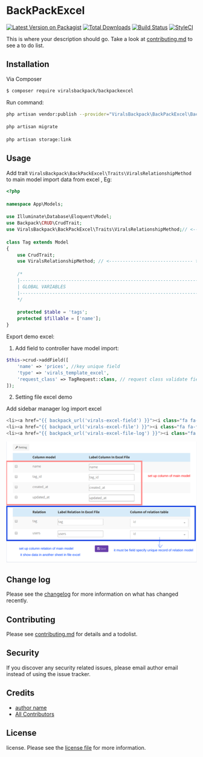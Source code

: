 # BackPackExcel

[![Latest Version on Packagist][ico-version]][link-packagist]
[![Total Downloads][ico-downloads]][link-downloads]
[![Build Status][ico-travis]][link-travis]
[![StyleCI][ico-styleci]][link-styleci]

This is where your description should go. Take a look at [contributing.md](contributing.md) to see a to do list.

## Installation

Via Composer

``` bash
$ composer require viralsbackpack/backpackexcel
```
Run command:
```bash
php artisan vendor:publish --provider="ViralsBackpack\BackPackExcel\BackPackExcelServiceProvider"

php artisan migrate

php artisan storage:link
```

## Usage
Add trait ```ViralsBackpack\BackPackExcel\Traits\ViralsRelationshipMethod``` to main model import data from excel , Eg:

```php
<?php

namespace App\Models;

use Illuminate\Database\Eloquent\Model;
use Backpack\CRUD\CrudTrait;
use ViralsBackpack\BackPackExcel\Traits\ViralsRelationshipMethod;// <------------------------------- this one

class Tag extends Model
{
    use CrudTrait;
    use ViralsRelationshipMethod; // <------------------------------- this one

    /*
    |--------------------------------------------------------------------------
    | GLOBAL VARIABLES
    |--------------------------------------------------------------------------
    */

    protected $table = 'tags';
    protected $fillable = ['name'];
}
```
Export demo excel:
1. Add field to controller have model import:
```php
$this->crud->addField([ 
    'name' => 'prices', //key unique field
    'type' => 'virals_template_excel',
    'request_class' => TagRequest::class, // request class validate field in excel
]);
```
2. Setting file excel demo

Add sidebar manager log import excel
```php
<li><a href="{{ backpack_url('virals-excel-field') }}"><i class="fa fa-files-o"></i> <span>Fields</span></a></li>
<li><a href="{{ backpack_url('virals-excel-file') }}"><i class="fa fa-files-o"></i> <span>Excel Files</span></a></li>
<li><a href="{{ backpack_url('virals-excel-file-log') }}"><i class="fa fa-files-o"></i> <span>Logs</span></a></li>
```
![alt text](https://raw.githubusercontent.com/viralsoft/virals.package.import_excel/master/export.png)
## Change log

Please see the [changelog](changelog.md) for more information on what has changed recently.

## Contributing

Please see [contributing.md](contributing.md) for details and a todolist.

## Security

If you discover any security related issues, please email author email instead of using the issue tracker.

## Credits

- [author name][link-author]
- [All Contributors][link-contributors]

## License

license. Please see the [license file](license.md) for more information.

[ico-version]: https://img.shields.io/packagist/v/viralsbackpack/backpackexcel.svg?style=flat-square
[ico-downloads]: https://img.shields.io/packagist/dt/viralsbackpack/backpackexcel.svg?style=flat-square
[ico-travis]: https://img.shields.io/travis/viralsbackpack/backpackexcel/master.svg?style=flat-square
[ico-styleci]: https://styleci.io/repos/12345678/shield

[link-packagist]: https://packagist.org/packages/viralsbackpack/backpackexcel
[link-downloads]: https://packagist.org/packages/viralsbackpack/backpackexcel
[link-travis]: https://travis-ci.org/viralsbackpack/backpackexcel
[link-styleci]: https://styleci.io/repos/12345678
[link-author]: https://github.com/viralsbackpack
[link-contributors]: ../../contributors
